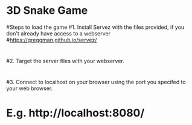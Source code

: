 # 3D Snake Game


#Steps to load the game
#1. Install Servez with the files provided, if you don't already have access to a webserver
#https://greggman.github.io/servez/
#
#2. Target the server files with your webserver.
#
#3. Connect to localhost on your browser using the port you specifed to your web browser.
#
#   E.g. http://localhost:8080/


